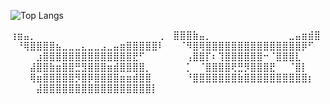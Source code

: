 ![Top Langs](https://github-readme-stats.vercel.app/api/top-langs/?username=miksuy&layout=compact&theme=dark)

⢰⣶⣤⡀⠀⠀⠀⠀⠀⠀⠀⠀⠀⠀⠀⠀⠀⠀⠀⠀⠀⠀⠀⢀
⠀⣿⣿⣿⣷⣤⡀⠀⠀⠀⠀⠀⠀⠀⠀⠀⠀⠀⠀⣀⣤⣶⣾⣿
⠀⠘⢿⣿⣿⣿⣿⣦⣀⣀⣀⣄⣀⣀⣠⣀⣤⣶⣿⣿⣿⣿⣿⠇
⠀⠀⠈⠻⣿⢿⣿⣿⣿⣿⣿⣿⣿⣿⣿⣿⣿⣿⣿⣿⣿⡿⠋⠀
⠀⠀⠀⠀⣰⣿⣿⣿⣿⣿⣿⣿⣿⣿⣿⣿⣿⣿⣿⣟⠋⠀⠀⠀
⠀⠀⠀⢠⣿⣿⡏⠆⢹⣿⣿⣿⣿⣿⣿⠒⠈⣿⣿⣿⣇⠀⠀⠀
⠀⠀⠀⣼⣿⣿⣷⣶⣿⣿⣛⣻⣿⣿⣿⣶⣾⣿⣿⣿⣿⡀⠀⠀
⠀⠀⠀⡁⠀⠈⣿⣿⣿⣿⢟⣛⡻⣿⣿⣿⣟⠀⠀⠈⣿⡇⠀⠀
⠀⠀⠀⢿⣶⣿⣿⣿⣿⣿⡻⣿⡿⣿⣿⣿⣿⣶⣶⣾⣿⣿⠀⠀
⠀⠀⠀⠘⣿⣿⣿⣿⣿⣿⣿⣷⣿⣿⣿⣿⣿⣿⣿⣿⣿⣿⡆⠀
⠀⠀⠀⠀⣼⣿⣿⣿⣿⣿⣿⣿⣿⣿⣿⣿⣿⣿⣿⣿⣿⣿⡇⠀
